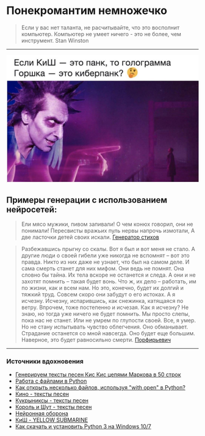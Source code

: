 # Понекромантим немножечко

> Если у вас нет таланта, не расчитывайте, что это восполнит компьютер.
> Компьютер не умеет ничего - это не более, чем инструмент.
Stan Winston
---

![](https://raw.githubusercontent.com/Antoniii/Generator-of-songs-without-neural-network-and-SMS/master/cyberpunk.jpg)

## Примеры генерации с использованием нейросетей:
> Ели мясо мужики, пивом запивали!
> О чем конюх говорил, они не понимали!
> Пересвисты вражьих пуль нервы напрочь измотали,
> А две ласточки детей своих искали.
[Генератор стихов](http://neogranka.ru/generator_stihov.html)


> Разбежавшись прыгну со скалы. Вот я был и вот меня не стало.  А другие люди о своей гибели уже никогда не вспомнят – вот это правда.  Никто из них даже не узнает, что был на самом деле. И сама смерть станет для них мифом. Они ведь не помнят.  Она словно бы тайна. Их тела вскоре не останется и следа. А они и не захотят помнить – такая будет вонь.  Что ж, их дело – работать, им по жизни, как и всем нам.  Но это, конечно, будет их долгий и тяжкий труд. Совсем скоро они забудут о его истоках.  А я исчезну. Исчезну, испарившись, как снежинка, катящаяся по ветру. Впрочем, тоже постепенно и исчезая.  Как я исчезну? Не знаю, но тогда уже ничего не будет помнить. Мы просто слепы, пока нас не станет.  Или не умрем по глупости своей.  Все, я умер. Но не стану испытывать чувство облегчения.  Оно обманывает. Страдание останется со мной навсегда. Оно будет еще большим. Наверное, это будет равносильно смерти.
[Порфирьевич](https://porfirevich.ru/)

---
### Источники вдохновения
* [Генерируем тексты песен Кис Кис цепями Маркова в 50 строк](https://habr.com/ru/post/491550/)
* [Работа с файлами в Python](http://pythonicway.com/python-fileio)
* [Как открыть несколько файлов, используя "with open" в Python?](https://coderoad.ru/4617034/%D0%9A%D0%B0%D0%BA-%D0%BE%D1%82%D0%BA%D1%80%D1%8B%D1%82%D1%8C-%D0%BD%D0%B5%D1%81%D0%BA%D0%BE%D0%BB%D1%8C%D0%BA%D0%BE-%D1%84%D0%B0%D0%B9%D0%BB%D0%BE%D0%B2-%D0%B8%D1%81%D0%BF%D0%BE%D0%BB%D1%8C%D0%B7%D1%83%D1%8F-with-open-%D0%B2-Python)
* [Кино - тексты песен](https://nashestviefest.ru/kino/)
* [Кукрыниксы - тексты песен](https://nashestviefest.ru/kukryniksy/)
* [Король и Шут - тексты песен](https://nashestviefest.ru/korole-i-sut/)
* [Нейронная оборона](https://music.yandex.ru/users/meduza.io/playlists/1016?from=iframe)
* [КиШ - YELLOW SUBMARINE](https://youtu.be/rsnPHPZT3kU)
* [Как скачать и установить Python 3 на Windows 10/7](https://pythonru.com/baza-znanij/skachat-i-ustanovit-python-3-na-windows-10-7)
